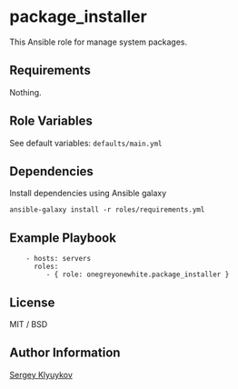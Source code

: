 package_installer
=========

This Ansible role for manage system packages.

Requirements
------------

Nothing.

Role Variables
--------------

See default variables: `defaults/main.yml`

## Dependencies

Install dependencies using Ansible galaxy

`ansible-galaxy install -r roles/requirements.yml`


Example Playbook
----------------

        - hosts: servers
          roles:
             - { role: onegreyonewhite.package_installer }

License
-------

MIT / BSD

Author Information
------------------

[Sergey Klyuykov](https://github.com/onegreyonewhite)